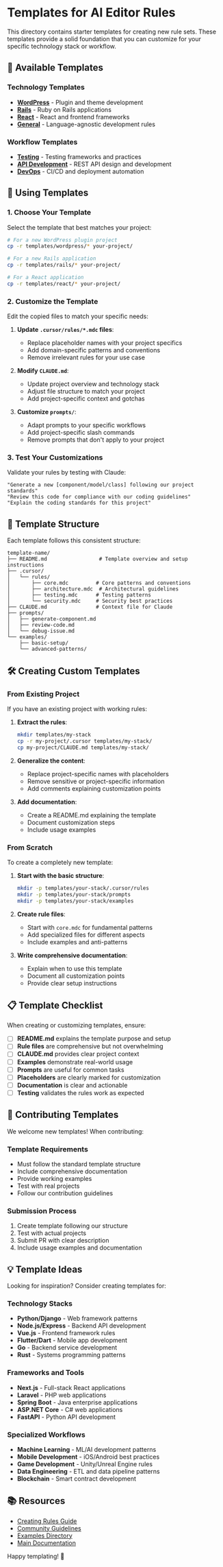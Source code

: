 # Templates for AI Editor Rules

This directory contains starter templates for creating new rule sets. These templates provide a solid foundation that you can customize for your specific technology stack or workflow.

## 📁 Available Templates

### Technology Templates
- **[WordPress](./wordpress/)** - Plugin and theme development
- **[Rails](./rails/)** - Ruby on Rails applications
- **[React](./react/)** - React and frontend frameworks
- **[General](./general/)** - Language-agnostic development rules

### Workflow Templates
- **[Testing](./workflows/testing/)** - Testing frameworks and practices
- **[API Development](./workflows/api/)** - REST API design and development
- **[DevOps](./workflows/devops/)** - CI/CD and deployment automation

## 🚀 Using Templates

### 1. Choose Your Template

Select the template that best matches your project:

```bash
# For a new WordPress plugin project
cp -r templates/wordpress/* your-project/

# For a new Rails application
cp -r templates/rails/* your-project/

# For a React application
cp -r templates/react/* your-project/
```

### 2. Customize the Template

Edit the copied files to match your specific needs:

1. **Update `.cursor/rules/*.mdc` files**:
   - Replace placeholder names with your project specifics
   - Add domain-specific patterns and conventions
   - Remove irrelevant rules for your use case

2. **Modify `CLAUDE.md`**:
   - Update project overview and technology stack
   - Adjust file structure to match your project
   - Add project-specific context and gotchas

3. **Customize `prompts/`**:
   - Adapt prompts to your specific workflows
   - Add project-specific slash commands
   - Remove prompts that don't apply to your project

### 3. Test Your Customizations

Validate your rules by testing with Claude:

```
"Generate a new [component/model/class] following our project standards"
"Review this code for compliance with our coding guidelines"
"Explain the coding standards for this project"
```

## 📝 Template Structure

Each template follows this consistent structure:

```
template-name/
├── README.md                 # Template overview and setup instructions
├── .cursor/
│   └── rules/
│       ├── core.mdc         # Core patterns and conventions
│       ├── architecture.mdc  # Architectural guidelines
│       ├── testing.mdc      # Testing patterns
│       └── security.mdc     # Security best practices
├── CLAUDE.md                # Context file for Claude
├── prompts/
│   ├── generate-component.md
│   ├── review-code.md
│   └── debug-issue.md
└── examples/
    ├── basic-setup/
    └── advanced-patterns/
```

## 🛠️ Creating Custom Templates

### From Existing Project

If you have an existing project with working rules:

1. **Extract the rules**:
   ```bash
   mkdir templates/my-stack
   cp -r my-project/.cursor templates/my-stack/
   cp my-project/CLAUDE.md templates/my-stack/
   ```

2. **Generalize the content**:
   - Replace project-specific names with placeholders
   - Remove sensitive or project-specific information
   - Add comments explaining customization points

3. **Add documentation**:
   - Create a README.md explaining the template
   - Document customization steps
   - Include usage examples

### From Scratch

To create a completely new template:

1. **Start with the basic structure**:
   ```bash
   mkdir -p templates/your-stack/.cursor/rules
   mkdir -p templates/your-stack/prompts
   mkdir -p templates/your-stack/examples
   ```

2. **Create rule files**:
   - Start with `core.mdc` for fundamental patterns
   - Add specialized files for different aspects
   - Include examples and anti-patterns

3. **Write comprehensive documentation**:
   - Explain when to use this template
   - Document all customization points
   - Provide clear setup instructions

## 📋 Template Checklist

When creating or customizing templates, ensure:

- [ ] **README.md** explains the template purpose and setup
- [ ] **Rule files** are comprehensive but not overwhelming
- [ ] **CLAUDE.md** provides clear project context
- [ ] **Examples** demonstrate real-world usage
- [ ] **Prompts** are useful for common tasks
- [ ] **Placeholders** are clearly marked for customization
- [ ] **Documentation** is clear and actionable
- [ ] **Testing** validates the rules work as expected

## 🤝 Contributing Templates

We welcome new templates! When contributing:

### Template Requirements
- Must follow the standard template structure
- Include comprehensive documentation
- Provide working examples
- Test with real projects
- Follow our contribution guidelines

### Submission Process
1. Create template following our structure
2. Test with actual projects
3. Submit PR with clear description
4. Include usage examples and documentation

## 💡 Template Ideas

Looking for inspiration? Consider creating templates for:

### Technology Stacks
- **Python/Django** - Web framework patterns
- **Node.js/Express** - Backend API development
- **Vue.js** - Frontend framework rules
- **Flutter/Dart** - Mobile app development
- **Go** - Backend service development
- **Rust** - Systems programming patterns

### Frameworks and Tools
- **Next.js** - Full-stack React applications
- **Laravel** - PHP web applications
- **Spring Boot** - Java enterprise applications
- **ASP.NET Core** - C# web applications
- **FastAPI** - Python API development

### Specialized Workflows
- **Machine Learning** - ML/AI development patterns
- **Mobile Development** - iOS/Android best practices
- **Game Development** - Unity/Unreal Engine rules
- **Data Engineering** - ETL and data pipeline patterns
- **Blockchain** - Smart contract development

## 📚 Resources

- [Creating Rules Guide](../docs/creating-rules.md)
- [Community Guidelines](../docs/community-guidelines.md)
- [Examples Directory](../examples/)
- [Main Documentation](../docs/)

Happy templating! 🚀